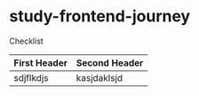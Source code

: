 # study-frontend-journey
Checklist



First Header | Second Header
------------ | -------------
sdjflkdjs | kasjdaklsjd
